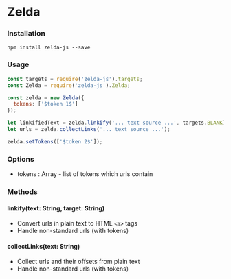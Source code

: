 # Zelda

### Installation
```shell
npm install zelda-js --save
```

### Usage
```javascript
const targets = require('zelda-js').targets;
const Zelda = require('zelda-js').Zelda;

const zelda = new Zelda({
  tokens: ['$token 1$']
});

let linkifiedText = zelda.linkify('... text source ...', targets.BLANK);
let urls = zelda.collectLinks('... text source ...');

zelda.setTokens(['$token 2$']);
```
### Options
- tokens : Array - list of tokens which urls contain

### Methods
#### linkify(text: String, target: String)
- Convert urls in plain text to HTML ```<a>``` tags
- Handle non-standard urls (with tokens)

#### collectLinks(text: String)
- Collect urls and their offsets from plain text
- Handle non-standard urls (with tokens)